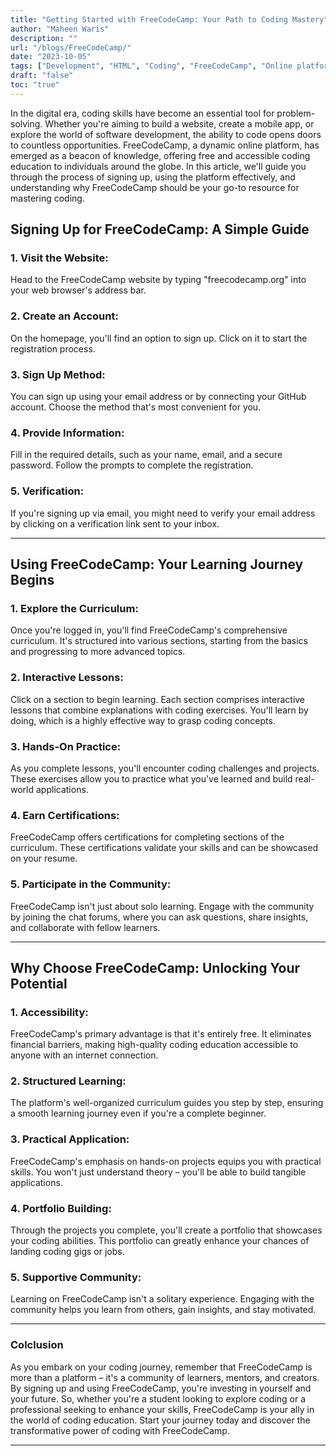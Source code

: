 ```yaml
---
title: "Getting Started with FreeCodeCamp: Your Path to Coding Mastery"
author: "Maheen Waris"
description: ""
url: "/blogs/FreeCodeCamp/"
date: "2023-10-05"
tags: ["Development", "HTML", "Coding", "FreeCodeCamp", "Online platform"]
draft: "false"
toc: "true"
---
```


In the digital era, coding skills have become an essential tool for problem-solving. Whether you're aiming to build a website, create a mobile app, or explore the world of software development, the ability to code opens doors to countless opportunities. FreeCodeCamp, a dynamic online platform, has emerged as a beacon of knowledge, offering free and accessible coding education to individuals around the globe. In this article, we'll guide you through the process of signing up, using the platform effectively, and understanding why FreeCodeCamp should be your go-to resource for mastering coding.

## Signing Up for FreeCodeCamp: A Simple Guide

### 1. Visit the Website:

Head to the FreeCodeCamp website by typing "freecodecamp.org" into your web browser's address bar.

### 2. Create an Account:

On the homepage, you'll find an option to sign up. Click on it to start the registration process.

### 3. Sign Up Method:

You can sign up using your email address or by connecting your GitHub account. Choose the method that's most convenient for you.

### 4. Provide Information:

Fill in the required details, such as your name, email, and a secure password. Follow the prompts to complete the registration.

### 5. Verification:

If you're signing up via email, you might need to verify your email address by clicking on a verification link sent to your inbox.

<hr>

## Using FreeCodeCamp: Your Learning Journey Begins

### 1. Explore the Curriculum:

Once you're logged in, you'll find FreeCodeCamp's comprehensive curriculum. It's structured into various sections, starting from the basics and progressing to more advanced topics.

### 2. Interactive Lessons:

Click on a section to begin learning. Each section comprises interactive lessons that combine explanations with coding exercises. You'll learn by doing, which is a highly effective way to grasp coding concepts.

### 3. Hands-On Practice:

As you complete lessons, you'll encounter coding challenges and projects. These exercises allow you to practice what you've learned and build real-world applications.

### 4. Earn Certifications:

FreeCodeCamp offers certifications for completing sections of the curriculum. These certifications validate your skills and can be showcased on your resume.

### 5. Participate in the Community:

FreeCodeCamp isn't just about solo learning. Engage with the community by joining the chat forums, where you can ask questions, share insights, and collaborate with fellow learners.

<hr>

## Why Choose FreeCodeCamp: Unlocking Your Potential

### 1. Accessibility:

FreeCodeCamp's primary advantage is that it's entirely free. It eliminates financial barriers, making high-quality coding education accessible to anyone with an internet connection.

### 2. Structured Learning:

The platform's well-organized curriculum guides you step by step, ensuring a smooth learning journey even if you're a complete beginner.

### 3. Practical Application:

FreeCodeCamp's emphasis on hands-on projects equips you with practical skills. You won't just understand theory – you'll be able to build tangible applications.

### 4. Portfolio Building:

Through the projects you complete, you'll create a portfolio that showcases your coding abilities. This portfolio can greatly enhance your chances of landing coding gigs or jobs.

### 5. Supportive Community:

Learning on FreeCodeCamp isn't a solitary experience. Engaging with the community helps you learn from others, gain insights, and stay motivated.

<hr>

### Colclusion

As you embark on your coding journey, remember that FreeCodeCamp is more than a platform – it's a community of learners, mentors, and creators. By signing up and using FreeCodeCamp, you're investing in yourself and your future. So, whether you're a student looking to explore coding or a professional seeking to enhance your skills, FreeCodeCamp is your ally in the world of coding education. Start your journey today and discover the transformative power of coding with FreeCodeCamp.

---
